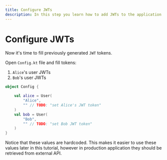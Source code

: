 ```yaml
---
title: Configure JWTs
description: In this step you learn how to add JWTs to the application.
---
```


# Configure JWTs

Now it's time to fill previously generated `JWT` tokens.

Open `Config.kt` file and fill tokens:

1. `Alice`'s user JWTs
2. `Bob`'s user JWTs

```kotlin
object Config {

    val alice = User(
        "Alice",
        "" // TODO: "set Alice's JWT token"
    )
    val bob = User(
        "Bob",
        "" // TODO: "set Bob JWT token"
    )
}

```

Notice that these values are hardcoded. This makes it easier to use these values later in this tutorial, however in production application they should be retrieved from external API.